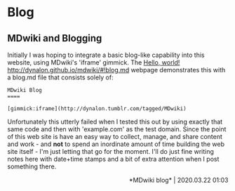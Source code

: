 # Blog

MDwiki and Blogging
-----

Initially I was hoping to integrate a basic blog-like capability into this website, using MDwiki's 'iframe' gimmick.  The <a href="http://dynalon.github.io/mdwiki/#!blog.md" target="_blank">Hello, world!</a> http://dynalon.github.io/mdwiki/#!blog.md webpage demonstrates this with a blog.md file that consists solely of:

    MDwiki Blog
    ====
    
    [gimmick:iframe](http://dynalon.tumblr.com/tagged/MDwiki)

Unfortunately this utterly failed when I tested this out by using exactly that same code and then with 'example.com' as the test domain. Since the point of this web site is have an easy way to collect, manage, and share content and work - and **not** to spend an inordinate amount of time building the web site itself - I'm just letting that go for the moment. I'll do just fine writing notes here with date+time stamps and a bit of extra attention when I post something there.

<p align="right">*MDwiki blog* | 2020.03.22 01:03</p>
